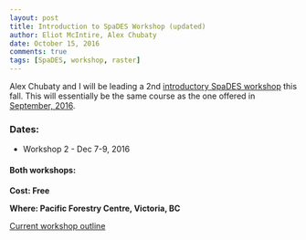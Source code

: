 ```yaml
---
layout: post
title: Introduction to SpaDES Workshop (updated)
author: Eliot McIntire, Alex Chubaty
date: October 15, 2016
comments: true
tags: [SpaDES, workshop, raster]
---
```


Alex Chubaty and I will be leading a 2nd [introductory SpaDES workshop](http://rpubs.com/PredictiveEcology/SpaDES-Intro-Course-Outline) this fall.
This will essentially be the same course as the one offered in [September, 2016](http://rpubs.com/PredictiveEcology/Archives-Sept16-Outline). 


### Dates: 

- Workshop 2 - Dec 7-9, 2016

#### Both workshops:

**Cost: Free**

**Where: Pacific Forestry Centre, Victoria, BC**

[Current workshop outline](http://rpubs.com/PredictiveEcology/SpaDES-Intro-Course-Outline)

